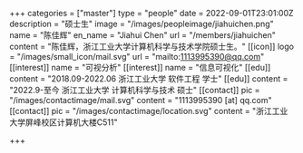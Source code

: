 +++
categories = ["master"]
type = "people"
date = 2022-09-01T23:01:00Z
description = "硕士生"
image = "/images/peopleimage/jiahuichen.png"
name = "陈佳辉"
en_name = "Jiahui Chen"
url = "/members/jiahuichen"
content = "陈佳辉，浙江工业大学计算机科学与技术学院硕士生。"
[[icon]]
logo = "/images/small_icon/mail.svg"
url = "mailto:1113995390@qq.com"
[[interest]]
name = "可视分析"
[[interest]]
name = "信息可视化"
[[edu]]
content = "2018.09-2022.06 浙江工业大学 软件工程 学士"
[[edu]]
content = "2022.9-至今 浙江工业大学 计算机科学与技术 硕士"
[[contact]]
pic = "/images/contactimage/mail.svg"
content = "1113995390 [at] qq.com"
[[contact]]
pic = "/images/contactimage/location.svg"
content = "浙江工业大学屏峰校区计算机大楼C511"


+++